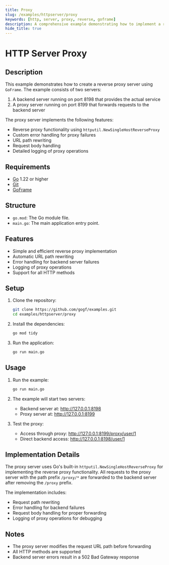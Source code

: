 ```yaml
---
title: Proxy
slug: /examples/httpserver/proxy
keywords: [http, server, proxy, reverse, goframe]
description: A comprehensive example demonstrating how to implement a reverse proxy server using GoFrame framework
hide_title: true
---
```


# HTTP Server Proxy


## Description

This example demonstrates how to create a reverse proxy server using `GoFrame`. The example consists of two servers:

1. A backend server running on port 8198 that provides the actual service
2. A proxy server running on port 8199 that forwards requests to the backend server

The proxy server implements the following features:
- Reverse proxy functionality using `httputil.NewSingleHostReverseProxy`
- Custom error handling for proxy failures
- URL path rewriting
- Request body handling
- Detailed logging of proxy operations

## Requirements

- [Go](https://golang.org/dl/) 1.22 or higher
- [Git](https://git-scm.com/downloads)
- [GoFrame](https://goframe.org)

## Structure

- `go.mod`: The Go module file.
- `main.go`: The main application entry point.

## Features

- Simple and efficient reverse proxy implementation
- Automatic URL path rewriting
- Error handling for backend server failures
- Logging of proxy operations
- Support for all HTTP methods

## Setup

1. Clone the repository:
    ```bash
    git clone https://github.com/gogf/examples.git
    cd examples/httpserver/proxy
    ```

2. Install the dependencies:
    ```bash
    go mod tidy
    ```

3. Run the application:
    ```bash
    go run main.go
    ```

## Usage

1. Run the example:
   ```bash
   go run main.go
   ```

2. The example will start two servers:
   - Backend server at: http://127.0.0.1:8198
   - Proxy server at: http://127.0.0.1:8199

3. Test the proxy:
   - Access through proxy: http://127.0.0.1:8199/proxy/user/1
   - Direct backend access: http://127.0.0.1:8198/user/1

## Implementation Details

The proxy server uses Go's built-in `httputil.NewSingleHostReverseProxy` for implementing the reverse proxy functionality. All requests to the proxy server with the path prefix `/proxy/*` are forwarded to the backend server after removing the `/proxy` prefix.

The implementation includes:
- Request path rewriting
- Error handling for backend failures
- Request body handling for proper forwarding
- Logging of proxy operations for debugging

## Notes

- The proxy server modifies the request URL path before forwarding
- All HTTP methods are supported
- Backend server errors result in a 502 Bad Gateway response
